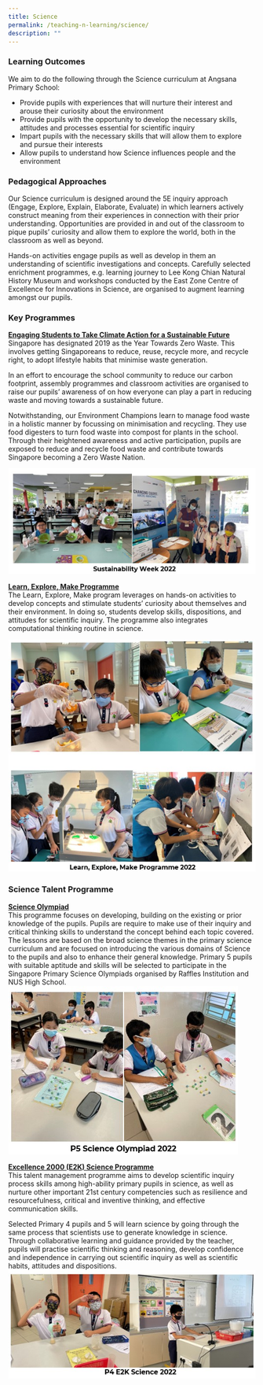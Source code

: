 ```yaml
---
title: Science
permalink: /teaching-n-learning/science/
description: ""
---
```

### Learning Outcomes

We aim to do the following through the Science curriculum at Angsana Primary School:

*   Provide pupils with experiences that will nurture their interest and arouse their curiosity about the environment
*   Provide pupils with the opportunity to develop the necessary skills, attitudes and processes essential for scientific inquiry
*   Impart pupils with the necessary skills that will allow them to explore and pursue their interests
*   Allow pupils to understand how Science influences people and the environment

### Pedagogical Approaches

Our Science curriculum is designed around the 5E inquiry approach (Engage, Explore, Explain, Elaborate, Evaluate) in which learners actively construct meaning from their experiences in connection with their prior understanding. Opportunities are provided in and out of the classroom to pique pupils’ curiosity and allow them to explore the world, both in the classroom as well as beyond.

  

Hands-on activities engage pupils as well as develop in them an understanding of scientific investigations and concepts. Carefully selected enrichment programmes, e.g. learning journey to Lee Kong Chian Natural History Museum and workshops conducted by the East Zone Centre of Excellence for Innovations in Science, are organised to augment learning amongst our pupils.


### Key Programmes

<b><u> Engaging Students to Take Climate Action for a Sustainable Future </u></b>
<br>
Singapore has designated 2019 as the Year Towards Zero Waste. This involves getting Singaporeans to reduce, reuse, recycle more, and recycle right, to adopt lifestyle habits that minimise waste generation.

In an effort to encourage the school community to reduce our carbon footprint, assembly programmes and classroom activities are organised to raise our pupils’ awareness of on how everyone can play a part in reducing waste and moving towards a sustainable future.

Notwithstanding, our Environment Champions learn to manage food waste in a holistic manner by focussing on minimisation and recycling. They use food digesters to turn food waste into compost for plants in the school. Through their heightened awareness and active participation, pupils are exposed to reduce and recycle food waste and contribute towards Singapore becoming a Zero Waste Nation.

![](/images/Sustainability%20Week%202022%20-%203.jpg)

<b><u>Learn, Explore, Make Programme</u></b>
<br>
The Learn, Explore, Make program leverages on hands-on activities to develop concepts and stimulate students’ curiosity about themselves and their environment. In doing so, students develop skills, dispositions, and attitudes for scientific inquiry. The programme also integrates computational thinking routine in science.

![](/images/LEM%202022.jpg)

### Science Talent Programme

<b><u>Science Olympiad</u></b>
<br>
This programme focuses on developing, building on the existing or prior knowledge of the pupils. Pupils are require to make use of their inquiry and critical thinking skills to understand the concept behind each topic covered. The lessons are based on the broad science themes in the primary science curriculum and are focused on introducing the various domains of Science to the pupils and also to enhance their general knowledge. Primary 5 pupils with suitable aptitude and skills will be selected to participate in the Singapore Primary Science Olympiads organised by Raffles Institution and NUS High School.
![](/images/P5%20Science%20Olympiad%202022.jpg)

<b><u>Excellence 2000 (E2K) Science Programme </u></b>
<br>
This talent management programme aims to develop scientific inquiry process skills among high-ability primary pupils in science, as well as nurture other important 21st century competencies such as resilience and resourcefulness, critical and inventive thinking, and effective communication skills.

Selected Primary 4 pupils and 5 will learn science by going through the same process that scientists use to generate knowledge in science. Through collaborative learning and guidance provided by the teacher, pupils will practise scientific thinking and reasoning, develop confidence and independence in carrying out scientific inquiry as well as scientific habits, attitudes and dispositions.
![](/images/P4%20E2K%20Science%202022.jpg)